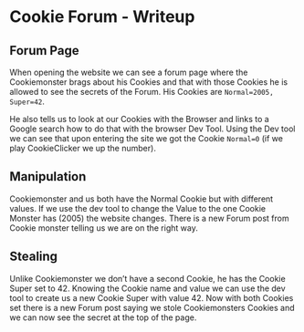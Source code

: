 # Cookie Forum - Writeup

## Forum Page

When opening the website we can see a forum page where the Cookiemonster brags about his Cookies and that with those Cookies he is allowed to see the secrets of the Forum.
His Cookies are `Normal=2005, Super=42`.

He also tells us to look at our Cookies with the Browser and links to a Google search how to do that with the browser Dev Tool. Using the Dev tool we can see that upon entering the site we got the Cookie `Normal=0` (if we play CookieClicker
we up the number).

## Manipulation

Cookiemonster and us both have the Normal Cookie but with different values. If we use the dev tool to change the Value to the one Cookie Monster has (2005) the website changes.
There is a new Forum post from Cookie monster telling us we are on the right way.

## Stealing

Unlike Cookiemonster we don’t have a second Cookie, he has the Cookie Super set to 42. Knowing the Cookie name and value we can use the dev tool to create us a new Cookie Super with value 42. Now with both Cookies set there is a new Forum post saying we stole Cookiemonsters Cookies and we can now see the secret at the top of the page.

